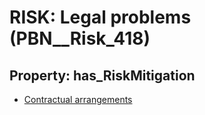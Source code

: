 # RISK: __Legal problems__ (PBN__Risk_418)

## Property: has_RiskMitigation

* [Contractual arrangements](PBN__RiskMitigation_581)

